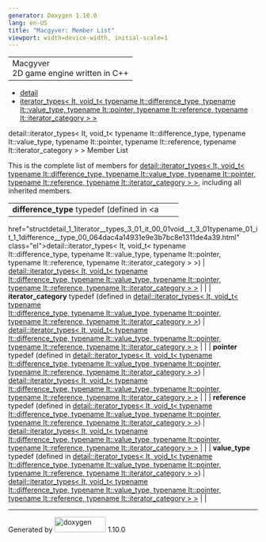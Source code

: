 ```yaml
---
generator: Doxygen 1.10.0
lang: en-US
title: "Macgyver: Member List"
viewport: width=device-width, initial-scale=1
---
```


<div id="top">

<div id="titlearea">

<table data-cellspacing="0" data-cellpadding="0">
<colgroup>
<col style="width: 100%" />
</colgroup>
<tbody>
<tr id="projectrow" class="odd">
<td id="projectalign"><div id="projectname">
Macgyver
</div>
<div id="projectbrief">
2D game engine written in C++
</div></td>
</tr>
</tbody>
</table>

</div>

<div id="main-nav">

</div>

<div id="nav-path" class="navpath">

- <a href="namespacedetail.html" class="el">detail</a>
- <a
  href="structdetail_1_1iterator__types_3_01_it_00_01void__t_3_01typename_01_it_1_1difference__type_00_064dac4a14931e9e3b7bc8e1311de4a39.html"
  class="el">iterator_types&lt; It, void_t&lt; typename
  It::difference_type, typename It::value_type, typename It::pointer,
  typename It::reference, typename It::iterator_category &gt; &gt;</a>

</div>

</div>

<div class="header">

<div class="headertitle">

<div class="title">

detail::iterator_types\< It, void_t\< typename It::difference_type,
typename It::value_type, typename It::pointer, typename It::reference,
typename It::iterator_category \> \> Member List

</div>

</div>

</div>

<div class="contents">

This is the complete list of members for <a
href="structdetail_1_1iterator__types_3_01_it_00_01void__t_3_01typename_01_it_1_1difference__type_00_064dac4a14931e9e3b7bc8e1311de4a39.html"
class="el">detail::iterator_types&lt; It, void_t&lt; typename
It::difference_type, typename It::value_type, typename It::pointer,
typename It::reference, typename It::iterator_category &gt; &gt;</a>,
including all inherited members.

|                                                                                                                                              |                                                                                                                                              |     |
|----------------------------------------------------------------------------------------------------------------------------------------------|----------------------------------------------------------------------------------------------------------------------------------------------|-----|
| **difference_type** typedef (defined in <a                                                                                                   
 href="structdetail_1_1iterator__types_3_01_it_00_01void__t_3_01typename_01_it_1_1difference__type_00_064dac4a14931e9e3b7bc8e1311de4a39.html"  
 class="el">detail::iterator_types&lt; It, void_t&lt; typename                                                                                 
 It::difference_type, typename It::value_type, typename It::pointer,                                                                           
 typename It::reference, typename It::iterator_category &gt; &gt;</a>)                                                                         | <a                                                                                                                                           
                                                                                                                                                href="structdetail_1_1iterator__types_3_01_it_00_01void__t_3_01typename_01_it_1_1difference__type_00_064dac4a14931e9e3b7bc8e1311de4a39.html"  
                                                                                                                                                class="el">detail::iterator_types&lt; It, void_t&lt; typename                                                                                 
                                                                                                                                                It::difference_type, typename It::value_type, typename It::pointer,                                                                           
                                                                                                                                                typename It::reference, typename It::iterator_category &gt; &gt;</a>                                                                          |     |
| **iterator_category** typedef (defined in <a                                                                                                 
 href="structdetail_1_1iterator__types_3_01_it_00_01void__t_3_01typename_01_it_1_1difference__type_00_064dac4a14931e9e3b7bc8e1311de4a39.html"  
 class="el">detail::iterator_types&lt; It, void_t&lt; typename                                                                                 
 It::difference_type, typename It::value_type, typename It::pointer,                                                                           
 typename It::reference, typename It::iterator_category &gt; &gt;</a>)                                                                         | <a                                                                                                                                           
                                                                                                                                                href="structdetail_1_1iterator__types_3_01_it_00_01void__t_3_01typename_01_it_1_1difference__type_00_064dac4a14931e9e3b7bc8e1311de4a39.html"  
                                                                                                                                                class="el">detail::iterator_types&lt; It, void_t&lt; typename                                                                                 
                                                                                                                                                It::difference_type, typename It::value_type, typename It::pointer,                                                                           
                                                                                                                                                typename It::reference, typename It::iterator_category &gt; &gt;</a>                                                                          |     |
| **pointer** typedef (defined in <a                                                                                                           
 href="structdetail_1_1iterator__types_3_01_it_00_01void__t_3_01typename_01_it_1_1difference__type_00_064dac4a14931e9e3b7bc8e1311de4a39.html"  
 class="el">detail::iterator_types&lt; It, void_t&lt; typename                                                                                 
 It::difference_type, typename It::value_type, typename It::pointer,                                                                           
 typename It::reference, typename It::iterator_category &gt; &gt;</a>)                                                                         | <a                                                                                                                                           
                                                                                                                                                href="structdetail_1_1iterator__types_3_01_it_00_01void__t_3_01typename_01_it_1_1difference__type_00_064dac4a14931e9e3b7bc8e1311de4a39.html"  
                                                                                                                                                class="el">detail::iterator_types&lt; It, void_t&lt; typename                                                                                 
                                                                                                                                                It::difference_type, typename It::value_type, typename It::pointer,                                                                           
                                                                                                                                                typename It::reference, typename It::iterator_category &gt; &gt;</a>                                                                          |     |
| **reference** typedef (defined in <a                                                                                                         
 href="structdetail_1_1iterator__types_3_01_it_00_01void__t_3_01typename_01_it_1_1difference__type_00_064dac4a14931e9e3b7bc8e1311de4a39.html"  
 class="el">detail::iterator_types&lt; It, void_t&lt; typename                                                                                 
 It::difference_type, typename It::value_type, typename It::pointer,                                                                           
 typename It::reference, typename It::iterator_category &gt; &gt;</a>)                                                                         | <a                                                                                                                                           
                                                                                                                                                href="structdetail_1_1iterator__types_3_01_it_00_01void__t_3_01typename_01_it_1_1difference__type_00_064dac4a14931e9e3b7bc8e1311de4a39.html"  
                                                                                                                                                class="el">detail::iterator_types&lt; It, void_t&lt; typename                                                                                 
                                                                                                                                                It::difference_type, typename It::value_type, typename It::pointer,                                                                           
                                                                                                                                                typename It::reference, typename It::iterator_category &gt; &gt;</a>                                                                          |     |
| **value_type** typedef (defined in <a                                                                                                        
 href="structdetail_1_1iterator__types_3_01_it_00_01void__t_3_01typename_01_it_1_1difference__type_00_064dac4a14931e9e3b7bc8e1311de4a39.html"  
 class="el">detail::iterator_types&lt; It, void_t&lt; typename                                                                                 
 It::difference_type, typename It::value_type, typename It::pointer,                                                                           
 typename It::reference, typename It::iterator_category &gt; &gt;</a>)                                                                         | <a                                                                                                                                           
                                                                                                                                                href="structdetail_1_1iterator__types_3_01_it_00_01void__t_3_01typename_01_it_1_1difference__type_00_064dac4a14931e9e3b7bc8e1311de4a39.html"  
                                                                                                                                                class="el">detail::iterator_types&lt; It, void_t&lt; typename                                                                                 
                                                                                                                                                It::difference_type, typename It::value_type, typename It::pointer,                                                                           
                                                                                                                                                typename It::reference, typename It::iterator_category &gt; &gt;</a>                                                                          |     |

</div>

------------------------------------------------------------------------

<span class="small">Generated
by [<img src="doxygen.svg" class="footer" width="104" height="31"
alt="doxygen" />](https://www.doxygen.org/index.html) 1.10.0</span>

